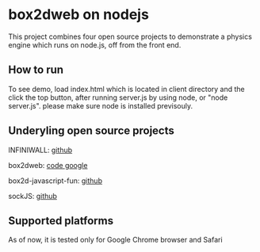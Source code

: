 box2dweb on nodejs
=======================================================

This project combines four open source projects to demonstrate a physics engine which runs on node.js, off from the front end.

## How to run
To see demo, load index.html which is located in client directory and
the click the top button, after running server.js by using node, or "node server.js".
please make sure node is installed previsouly.

## Underyling open source projects
INFINIWALL: [github](https://github.com/cubiq/infiniwall.git)

box2dweb: [code google](code.google.com/p/box2dweb)

box2d-javascript-fun: [github](https://github.com/sethladd/box2d-javascript-fun/)

sockJS: [github](https://github.com/sockjs/sockjs-node)

## Supported platforms
As of now, it is tested only for Google Chrome browser and Safari
